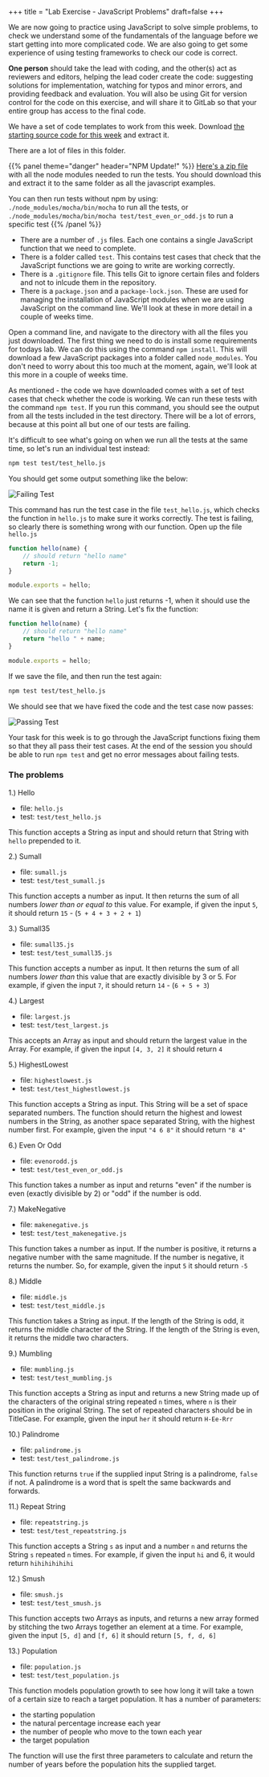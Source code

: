 +++
title = "Lab Exercise - JavaScript Problems"
draft=false
+++

We are now going to practice using JavaScript to solve simple problems, to check we understand some of the fundamentals of the language before we start getting into more complicated code. We are also going to get some experience of using testing frameworks to check our code is correct.

**One person** should take the lead with coding, and the other(s) act as reviewers and editors, helping the lead coder create the code: suggesting solutions for implementation, watching for typos and minor errors, and providing feedback and evaluation. You will also be using Git for version control for the code on this exercise, and will share it to GitLab so that your entire group has access to the final code.

We have a set of code templates to work from this week. Download [the starting source code for this week](week5-javascript-programming.zip) and extract it.

There are a lot of files in this folder.

{{% panel theme="danger" header="NPM Update!" %}}
[Here's a zip file](node_modules.zip) with all the node modules needed to run the tests. You should download this and extract it to the same folder as all the javascript examples.

You can then run tests without npm by using: `./node_modules/mocha/bin/mocha` to run all the tests, or `./node_modules/mocha/bin/mocha test/test_even_or_odd.js` to run a specific test
{{% /panel %}}

-   There are a number of `.js` files. Each one contains a single JavaScript function that we need to complete.
-   There is a folder called `test`. This contains test cases that check that the JavaScript functions we are going to write are working correctly.
-   There is a `.gitignore` file. This tells Git to ignore certain files and folders and not to inlcude them in the repository.
-   There is a `package.json` and a `package-lock.json`. These are used for managing the installation of JavaScript modules when we are using JavaScript on the command line. We'll look at these in more detail in a couple of weeks time.

Open a command line, and navigate to the directory with all the files you just downloaded. The first thing we need to do is install some requirements for todays lab. We can do this using the command `npm install`. This will download a few JavaScript packages into a folder called `node_modules`. You don't need to worry about this too much at the moment, again, we'll look at this more in a couple of weeks time.

As mentioned - the code we have downloaded comes with a set of test cases that check whether the code is working. We can run these tests with the command `npm test`. If you run this command, you should see the output from all the tests included in the test directory. There will be a lot of errors, because at this point all but one of our tests are failing.

It's difficult to see what's going on when we run all the tests at the same time, so let's run an individual test instead:

```bash
npm test test/test_hello.js
```

You should get some output something like the below:

![Failing Test](img/test-hello-fail.png)

This command has run the test case in the file `test_hello.js`, which checks the function in `hello.js` to make sure it works correctly. The test is failing, so clearly there is something wrong with our function. Open up the file `hello.js`

```js
function hello(name) {
    // should return "hello name"
    return -1;
}

module.exports = hello;
```

We can see that the function `hello` just returns -1, when it should use the name it is given and return a String. Let's fix the function:

```js
function hello(name) {
    // should return "hello name"
    return "hello " + name;
}

module.exports = hello;
```

If we save the file, and then run the test again:

```bash
npm test test/test_hello.js
```

We should see that we have fixed the code and the test case now passes:

![Passing Test](img/test-hello-pass.png)

Your task for this week is to go through the JavaScript functions fixing them so that they all pass their test cases. At the end of the session you should be able to run `npm test` and get no error messages about failing tests.

### The problems

1.) Hello

-   file: `hello.js`
-   test: `test/test_hello.js`

This function accepts a String as input and should return that String with `hello` prepended to it.

2.) Sumall

-   file: `sumall.js`
-   test: `test/test_sumall.js`

This function accepts a number as input. It then returns the sum of all numbers _lower than or equal to_ this value. For example, if given the input `5`, it should return `15` - (`5 + 4 + 3 + 2 + 1`)

3.) Sumall35

-   file: `sumall35.js`
-   test: `test/test_sumall35.js`

This function accepts a number as input. It then returns the sum of all numbers _lower than_ this value that are exactly divisible by 3 or 5. For example, if given the input `7`, it should return `14` - (`6 + 5 + 3`)

4.) Largest

-   file: `largest.js`
-   test: `test/test_largest.js`

This accepts an Array as input and should return the largest value in the Array. For example, if given the input `[4, 3, 2]` it should return `4`

5.) HighestLowest

-   file: `highestlowest.js`
-   test: `test/test_highestlowest.js`

This function accepts a String as input. This String will be a set of space separated numbers. The function should return the highest and lowest numbers in the String, as another space separated String, with the highest number first. For example, given the input `"4 6 8"` it should return `"8 4"`

6.) Even Or Odd

-   file: `evenorodd.js`
-   test: `test/test_even_or_odd.js`

This function takes a number as input and returns "even" if the number is even (exactly divisible by 2) or "odd" if the number is odd.

7.) MakeNegative

-   file: `makenegative.js`
-   test: `test/test_makenegative.js`

This function takes a number as input. If the number is positive, it returns a negative number with the same magnitude. If the number is negative, it returns the number. So, for example, given the input `5` it should return `-5`

8.) Middle

-   file: `middle.js`
-   test: `test/test_middle.js`

This function takes a String as input. If the length of the String is odd, it returns the middle character of the String. If the length of the String is even, it returns the middle two characters.

9.) Mumbling

-   file: `mumbling.js`
-   test: `test/test_mumbling.js`

This function accepts a String as input and returns a new String made up of the characters of the original string repeated `n` times, where `n` is their position in the original String. The set of repeated characters should be in TitleCase. For example, given the input `her` it should return `H-Ee-Rrr`

10.) Palindrome

-   file: `palindrome.js`
-   test: `test/test_palindrome.js`

This function returns `true` if the supplied input String is a palindrome, `false` if not. A palindrome is a word that is spelt the same backwards and forwards.

11.) Repeat String

-   file: `repeatstring.js`
-   test: `test/test_repeatstring.js`

This function accepts a String `s` as input and a number `n` and returns the String `s` repeated `n` times. For example, if given the input `hi` and 6, it would return `hihihihihihi`

12.) Smush

-   file: `smush.js`
-   test: `test/test_smush.js`

This function accepts two Arrays as inputs, and returns a new array formed by stitching the two Arrays together an element at a time. For example, given the input `[5, d]` and `[f, 6]` it should return `[5, f, d, 6]`

13.) Population

-   file: `population.js`
-   test: `test/test_population.js`

This function models population growth to see how long it will take a town of a certain size to reach a target population. It has a number of parameters:

-   the starting population
-   the natural percentage increase each year
-   the number of people who move to the town each year
-   the target population

The function will use the first three parameters to calculate and return the number of years before the population hits the supplied target.
